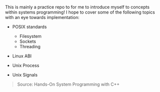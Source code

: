 This is mainly a practice repo to for me to introduce myself to concepts within systems programming!
I hope to cover some of the following topics with an eye towards implementation:
* POSIX standards
   * Filesystem
   * Sockets
   * Threading

* Linux ABI
* Unix Process
* Unix Signals

> Source: Hands-On	System	Programming	with C++


